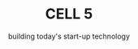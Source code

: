 ---
title: CELL 5
subtitle: building today's start-up technology
image: img/cell5/cell-5-logo-229x240.png
text: >
    We will help you to blend a high-value technology team, then partner with you to deliver your start-up or scale-up technology product until your goals are met.
footer: >
    **If you are not ready to engage with us yet and have questions or need more convincing, invite us to pitch to you. [Let us Pitch?](/contact)**
preludes:
  - heading: "People"
    moreLink: "/people"
    text: >
      We are currently [7 people](/people), in a distributed remote team, supported by an extensive freelance network.
      
      
      We have experience delivering start-up products from scratch, and supporting them through launches, pivots and scale-ups. 
      
      
      We blend teams with our clients, providing anywhere between one developer or an entire start-up technology team, including acting CTO.
    imageUrl: "/img/SVG/people.svg"

  - heading: "Clients"
    moreLink: "/clients"
    text: > 
      [Our clients](/clients) are small businesses with between 1-50 people. They are either bootstrapping, early-stage start-ups or trying to make strategic IT investment on a limited budget.
      

      They want to get to market rapidly and iteratively and are looking for an experienced, affordable start-up technology partner who can build or extend their product quickly and sustainably.
      
    imageUrl: "/img/SVG/clients.svg"
    backgroundImg: "/img/SVG/clients-bg.svg"

  - heading: "Values"
    moreLink: "/values"
    text: >
      We take [our values](/values) seriously. We can tell you stories about how our actions reflect our values, and what influenced us to form them. 
      
      
      They are most useful to help remind us when we go off track, and to help filter [the people](/people) and [the clients](/clients) we choose to work with.
       

    imageUrl: "/img/SVG/values.svg"

  - heading: "Process"
    moreLink: "/process"
    text: >
      At a high level an engagement with us follows a simple 4 step process:
    
    imageUrl0: "/img/SVG/process-main.svg"
    imageUrl: "/img/SVG/process.svg"
  - heading: "Tools & Techniques"
    moreLink: "/tools"
    text: >
      Being a remote-first, small I.T. consultancy means we have tried a lot of [tools](/tools) and are always trying to improve our [techniques](/tools).  
    imageUrl: "/img/SVG/tools.svg"
    backgroundImg: "/img/SVG/tools-bg.svg"
---